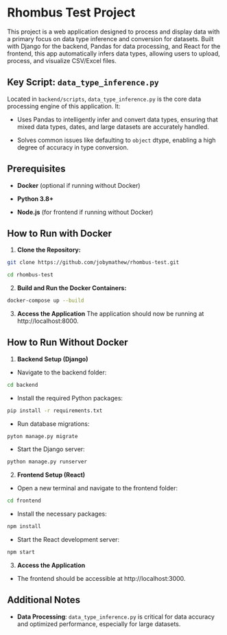 # Rhombus Test Project

  

This project is a web application designed to process and display data with a primary focus on data type inference and conversion for datasets. Built with Django for the backend, Pandas for data processing, and React for the frontend, this app automatically infers data types, allowing users to upload, process, and visualize CSV/Excel files.

  

## Key Script: `data_type_inference.py`

Located in `backend/scripts`, `data_type_inference.py` is the core data processing engine of this application. It:

- Uses Pandas to intelligently infer and convert data types, ensuring that mixed data types, dates, and large datasets are accurately handled.

- Solves common issues like defaulting to `object` dtype, enabling a high degree of accuracy in type conversion.

  

## Prerequisites

-  **Docker** (optional if running without Docker)

-  **Python 3.8+**

-  **Node.js** (for frontend if running without Docker)

  

## How to Run with Docker

  

1.  **Clone the Repository:**

```bash
git clone https://github.com/jobymathew/rhombus-test.git

cd rhombus-test
```
2. **Build and Run the Docker Containers:**
```bash
docker-compose up --build
```
3. **Access the Application**
The application should now be running at http://localhost:8000.

## How to Run Without Docker

1. **Backend Setup (Django)**


 - Navigate to the backend folder:

```bash
cd backend
```

 - Install the required Python packages:


```bash
pip install -r requirements.txt
```

 - Run database migrations:


```bash
pyton manage.py migrate
```

 - Start the Django server:

```bash
python manage.py runserver
```

2. **Frontend Setup (React)**


 - Open a new terminal and navigate to the frontend folder:

```bash
cd frontend
```

 - Install the necessary packages:
```bash
npm install
```

 - Start the React development server:
```bash
npm start
```

3. **Access the Application**
- The frontend should be accessible at http://localhost:3000.

## Additional Notes

 - **Data Processing**: `data_type_inference.py` is critical for data accuracy and optimized performance, especially for large datasets.
